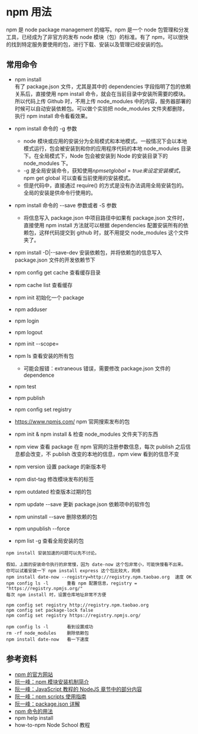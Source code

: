 # npm 用法

npm 是 node package management 的缩写。npm 是一个 node 包管理和分发工具，已经成为了非官方的发布 node 模块（包）的标准。有了 npm，可以很快的找到特定服务要使用的包，进行下载、安装以及管理已经安装的包。

## 常用命令

- npm install  
  有了 package.json 文件，尤其是其中的 dependencies 字段指明了包的依赖关系后，直接使用 npm install 命令，就会在当前目录中安装所需要的模块。所以代码上传 Github 时，不用上传 node\_modules 中的内容，服务器部署的时候可以自动安装依赖包。可以做个实验把 node_modules 文件夹都删除，执行 npm install 命令看看效果。  
- npm install 命令的 -g 参数
  - node 模块或应用的安装分为全局模式和本地模式。一般情况下会以本地模式运行，包会被安装到和你的应用程序代码的本地 node_modules 目录下。在全局模式下，Node 包会被安装到 Node 的安装目录下的 node_modules 下。
  - -g 是全局安装命令，获知使用$npm set global=true来设定安装模式，$npm get global 可以查看当前使用的安装模式。
  - 但是代码中，直接通过 require() 的方式是没有办法调用全局安装包的。全局的安装是供命令行使用的。
- npm install 命令的 --save 参数或者 -S 参数  
  - 将信息写入 package.json 中项目路径中如果有 package.json 文件时，直接使用 npm install 方法就可以根据 dependencies 配置安装所有的依赖包，这样代码提交到 github 时，就不用提交 node_modules 这个文件夹了。  
- npm install -D|--save-dev 安装依赖包，并将依赖包的信息写入 package.json 文件的开发依赖节下  

- npm config get cache 查看缓存目录  
- npm cache list  查看缓存
- npm init 初始化一个 package  
- npm adduser  
- npm login  
- npm logout
- npm init --scope=<username>  
- npm ls 查看安装的所有包  
  - 可能会报错：extraneous 错误，需要修改 package.json 文件的 dependence  
- npm test  
- npm publish  
- npm config set registry  
- https://www.npmjs.com/ npm 官网搜索发布的包  
- npm init & npm install <published package> & 检查 node_modules 文件夹下的东西  
- npm view  查看 package 在 npm 官网的注册参数信息，每次 publish 之后信息都会改变，不 publish 改变的本地的信息，npm view 看到的信息不变  
- npm version <new version> 设置 package 的新版本号  
- npm dist-tag 修改模块发布的标签  
- npm outdated  检查版本过期的包  
- npm update --save 更新 package.json 依赖项中的软件包  
- npm uninstall --save 删除依赖的包  
- npm unpublish <package> --force  
- npm list -g 查看全局安装的包  

```
npm install 安装加速的问题可以先不讨论。

假如，上面的安装命令执行的非常慢，因为 date-now 这个包非常小，可能快慢看不出来。
你可以试着安装一下 npm install express 这个包比较大，网络
npm install date-now --registry=http://registry.npm.taobao.org  速度 OK
npm config ls -l       重看 npm 配置信息，registry = "https://registry.npmjs.org/"
每次 npm install 时，设置仓库地址非常不方便

npm config set registry http://registry.npm.taobao.org
npm config set package-lock false
npm config set registry https://registry.npmjs.org/

npm config ls -l       看到设置成功
rm -rf node_modules    删除依赖包
npm install date-now   看一下速度
```

## 参考资料

- [npm 的官方网站](https://www.npmjs.com/)
- [阮一峰：npm 模块安装机制简介](http://www.ruanyifeng.com/blog/2016/01/npm-install.html)
- [阮一峰：JavaScript 教程的 NodeJS 章节中的部分内容](http://javascript.ruanyifeng.com/nodejs/packagejson.html)
- [阮一峰：npm scripts 使用指南](http://www.ruanyifeng.com/blog/2016/10/npm_scripts.html)
- [阮一峰：package.json 详解](http://javascript.ruanyifeng.com/nodejs/packagejson.html)
- [npm 命令的用法](http://blog.sina.com.cn/s/blog_4a2defca0102w6c0.html)
- npm help install
- how-to-npm Node School 教程
